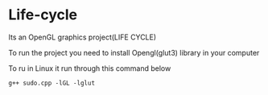 # Life-cycle

Its an OpenGL graphics project(LIFE CYCLE)

To run the project you need to install Opengl(glut3) library in your computer

To ru in Linux it run through this command below

	g++ sudo.cpp -lGL -lglut
